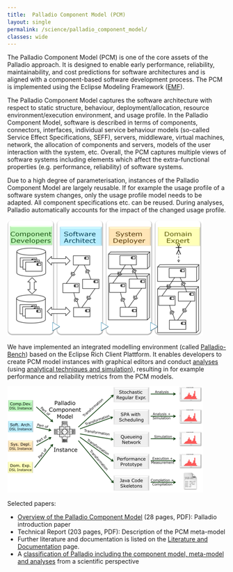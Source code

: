 ```yaml
---
title:  Palladio Component Model (PCM) 
layout: single
permalink: /science/palladio_component_model/
classes: wide
---
```


The Palladio Component Model (PCM) is one of the core assets of the Palladio approach. It is designed to enable early performance, reliability, maintainability, and cost predictions for software architectures and is aligned with a component-based software development process. The PCM is implemented using the Eclipse Modeling Framework ([EMF](http://www.eclipse.org/modeling/emf/)).

The Palladio Component Model captures the software architecture with respect to static structure, behaviour, deployment/allocation, resource environment/execution environment, and usage profile. In the Palladio Component Model, software is described in terms of components, connectors, interfaces, individual service behaviour models (so-called Service Effect Specifications, SEFF), servers, middleware, virtual machines, network, the allocation of components and servers, models of the user interaction with the system, etc. Overall, the PCM captures multiple views of software systems including elements which affect the extra-functional properties (e.g. performance, reliability) of software systems.

Due to a high degree of parameterisation, instances of the Palladio Component Model are largely reusable. If for example the usage profile of a software system changes, only the usage profile model needs to be adapted. All component specifications etc. can be reused. During analyses, Palladio automatically accounts for the impact of the changed usage profile.

![Model, Roles, Relations](/assets/images/science/pcm_palladio-model-roles-relations.png)

We have implemented an integrated modelling environment (called [Palladio-Bench](/tools)) based on the Eclipse Rich Client Plattform. It enables developers to create PCM model instances with graphical editors and conduct [analyses](/analysis) (using [analytical techniques and simulation](/science/palladio_component_model/solvers/)), resulting in for example performance and reliability metrics from the PCM models.

![Submodels, Analyses](/assets/images/science/pcm_palladio-sub-models-analyses.png)

Selected papers:

- [Overview of the Palladio Component Model](/assets/files/Introduction-Chapter-PCM.pdf) (28 pages, PDF): Palladio introduction paper
- Technical Report (203 pages, PDF): Description of the PCM meta-model
- Further literature and documentation is listed on the [Literature and Documentation](/science/#scientific-literature-and-documentation) page.
- A [classification of Palladio including the component model, meta-model and analyses](/science/palladio_component_model/classification/) from a scientific perspective
